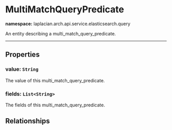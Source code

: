 

# **MultiMatchQueryPredicate**
**namespace:** laplacian.arch.api.service.elasticsearch.query

An entity describing a multi_match_query_predicate.



---

## Properties

### value: `String`
The value of this multi_match_query_predicate.

### fields: `List<String>`
The fields of this multi_match_query_predicate.

## Relationships
